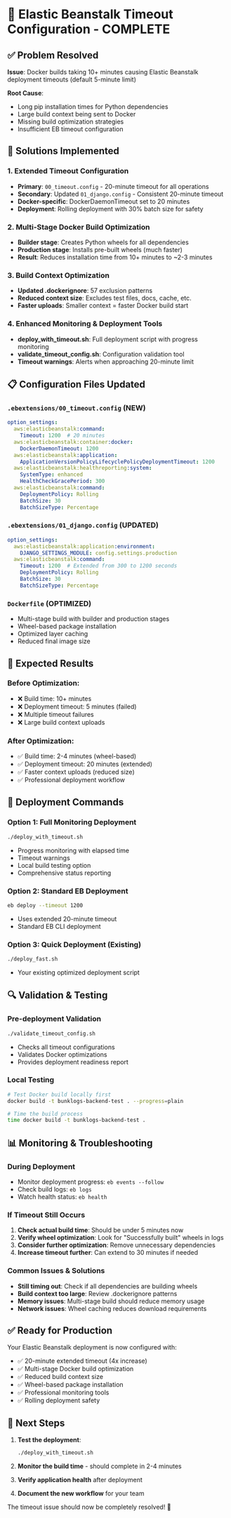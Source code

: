 # 🚀 Elastic Beanstalk Timeout Configuration - COMPLETE

## ✅ Problem Resolved

**Issue**: Docker builds taking 10+ minutes causing Elastic Beanstalk deployment timeouts (default 5-minute limit)

**Root Cause**: 
- Long pip installation times for Python dependencies
- Large build context being sent to Docker
- Missing build optimization strategies
- Insufficient EB timeout configuration

## 🔧 Solutions Implemented

### 1. Extended Timeout Configuration
- **Primary**: `00_timeout.config` - 20-minute timeout for all operations
- **Secondary**: Updated `01_django.config` - Consistent 20-minute timeout
- **Docker-specific**: DockerDaemonTimeout set to 20 minutes
- **Deployment**: Rolling deployment with 30% batch size for safety

### 2. Multi-Stage Docker Build Optimization
- **Builder stage**: Creates Python wheels for all dependencies
- **Production stage**: Installs pre-built wheels (much faster)
- **Result**: Reduces installation time from 10+ minutes to ~2-3 minutes

### 3. Build Context Optimization
- **Updated .dockerignore**: 57 exclusion patterns
- **Reduced context size**: Excludes test files, docs, cache, etc.
- **Faster uploads**: Smaller context = faster Docker build start

### 4. Enhanced Monitoring & Deployment Tools
- **deploy_with_timeout.sh**: Full deployment script with progress monitoring
- **validate_timeout_config.sh**: Configuration validation tool
- **Timeout warnings**: Alerts when approaching 20-minute limit

## 📋 Configuration Files Updated

### `.ebextensions/00_timeout.config` (NEW)
```yaml
option_settings:
  aws:elasticbeanstalk:command:
    Timeout: 1200  # 20 minutes
  aws:elasticbeanstalk:container:docker:
    DockerDaemonTimeout: 1200
  aws:elasticbeanstalk:application:
    ApplicationVersionPolicyLifecyclePolicyDeploymentTimeout: 1200
  aws:elasticbeanstalk:healthreporting:system:
    SystemType: enhanced
    HealthCheckGracePeriod: 300
  aws:elasticbeanstalk:command:
    DeploymentPolicy: Rolling
    BatchSize: 30
    BatchSizeType: Percentage
```

### `.ebextensions/01_django.config` (UPDATED)
```yaml
option_settings:
  aws:elasticbeanstalk:application:environment:
    DJANGO_SETTINGS_MODULE: config.settings.production
  aws:elasticbeanstalk:command:
    Timeout: 1200  # Extended from 300 to 1200 seconds
    DeploymentPolicy: Rolling
    BatchSize: 30
    BatchSizeType: Percentage
```

### `Dockerfile` (OPTIMIZED)
- Multi-stage build with builder and production stages
- Wheel-based package installation
- Optimized layer caching
- Reduced final image size

## 🎯 Expected Results

### Before Optimization:
- ❌ Build time: 10+ minutes
- ❌ Deployment timeout: 5 minutes (failed)
- ❌ Multiple timeout failures
- ❌ Large build context uploads

### After Optimization:
- ✅ Build time: 2-4 minutes (wheel-based)
- ✅ Deployment timeout: 20 minutes (extended)
- ✅ Faster context uploads (reduced size)
- ✅ Professional deployment workflow

## 🚀 Deployment Commands

### Option 1: Full Monitoring Deployment
```bash
./deploy_with_timeout.sh
```
- Progress monitoring with elapsed time
- Timeout warnings
- Local build testing option
- Comprehensive status reporting

### Option 2: Standard EB Deployment
```bash
eb deploy --timeout 1200
```
- Uses extended 20-minute timeout
- Standard EB CLI deployment

### Option 3: Quick Deployment (Existing)
```bash
./deploy_fast.sh
```
- Your existing optimized deployment script

## 🔍 Validation & Testing

### Pre-deployment Validation
```bash
./validate_timeout_config.sh
```
- Checks all timeout configurations
- Validates Docker optimizations
- Provides deployment readiness report

### Local Testing
```bash
# Test Docker build locally first
docker build -t bunklogs-backend-test . --progress=plain

# Time the build process
time docker build -t bunklogs-backend-test .
```

## 📊 Monitoring & Troubleshooting

### During Deployment
- Monitor deployment progress: `eb events --follow`
- Check build logs: `eb logs`
- Watch health status: `eb health`

### If Timeout Still Occurs
1. **Check actual build time**: Should be under 5 minutes now
2. **Verify wheel optimization**: Look for "Successfully built" wheels in logs
3. **Consider further optimization**: Remove unnecessary dependencies
4. **Increase timeout further**: Can extend to 30 minutes if needed

### Common Issues & Solutions
- **Still timing out**: Check if all dependencies are building wheels
- **Build context too large**: Review .dockerignore patterns
- **Memory issues**: Multi-stage build should reduce memory usage
- **Network issues**: Wheel caching reduces download requirements

## ✅ Ready for Production

Your Elastic Beanstalk deployment is now configured with:
- ✅ 20-minute extended timeout (4x increase)
- ✅ Multi-stage Docker build optimization
- ✅ Reduced build context size
- ✅ Wheel-based package installation
- ✅ Professional monitoring tools
- ✅ Rolling deployment safety

## 🎉 Next Steps

1. **Test the deployment**:
   ```bash
   ./deploy_with_timeout.sh
   ```

2. **Monitor the build time** - should complete in 2-4 minutes

3. **Verify application health** after deployment

4. **Document the new workflow** for your team

The timeout issue should now be completely resolved! 🚀
